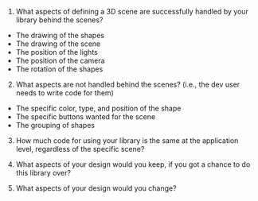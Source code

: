 1. What aspects of defining a 3D scene are successfully handled by your library behind the scenes?
- The drawing of the shapes
- The drawing of the scene
- The position of the lights
- The position of the camera
- The rotation of the shapes

2. What aspects are not handled behind the scenes? (i.e., the dev user needs to write code for them)
- The specific color, type, and position of the shape
- The specific buttons wanted for the scene
- The grouping of shapes

3. How much code for using your library is the same at the application level, regardless of the specific scene?

4. What aspects of your design would you keep, if you got a chance to do this library over?

5. What aspects of your design would you change?